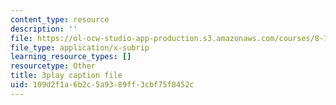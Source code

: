```yaml
---
content_type: resource
description: ''
file: https://ol-ocw-studio-app-production.s3.amazonaws.com/courses/8-701-introduction-to-nuclear-and-particle-physics-fall-2020/109d2f1a6b2c5a9389ff3cbf75f8452c_dTAIYaSBols.vtt
file_type: application/x-subrip
learning_resource_types: []
resourcetype: Other
title: 3play caption file
uid: 109d2f1a-6b2c-5a93-89ff-3cbf75f8452c
---
```

